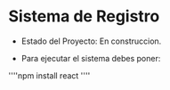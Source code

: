 <h1> Sistema de Registro </h1>

- Estado del Proyecto: En construccion.

- Para ejecutar el sistema debes poner:

''''npm install react '''' 
